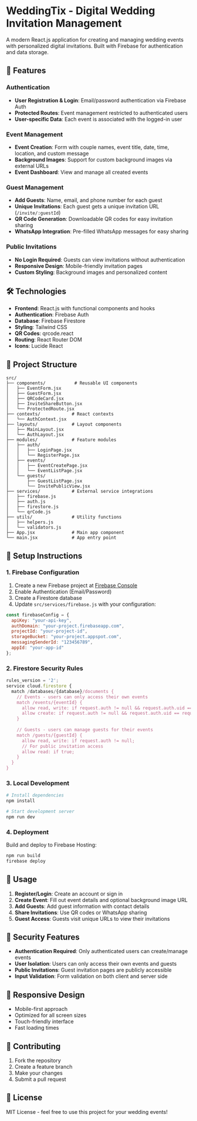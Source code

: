 # WeddingTix - Digital Wedding Invitation Management

A modern React.js application for creating and managing wedding events with personalized digital invitations. Built with Firebase for authentication and data storage.

## 🚀 Features

### Authentication
- **User Registration & Login**: Email/password authentication via Firebase Auth
- **Protected Routes**: Event management restricted to authenticated users
- **User-specific Data**: Each event is associated with the logged-in user

### Event Management
- **Event Creation**: Form with couple names, event title, date, time, location, and custom message
- **Background Images**: Support for custom background images via external URLs
- **Event Dashboard**: View and manage all created events

### Guest Management
- **Add Guests**: Name, email, and phone number for each guest
- **Unique Invitations**: Each guest gets a unique invitation URL (`/invite/:guestId`)
- **QR Code Generation**: Downloadable QR codes for easy invitation sharing
- **WhatsApp Integration**: Pre-filled WhatsApp messages for easy sharing

### Public Invitations
- **No Login Required**: Guests can view invitations without authentication
- **Responsive Design**: Mobile-friendly invitation pages
- **Custom Styling**: Background images and personalized content

## 🛠️ Technologies

- **Frontend**: React.js with functional components and hooks
- **Authentication**: Firebase Auth
- **Database**: Firebase Firestore
- **Styling**: Tailwind CSS
- **QR Codes**: qrcode.react
- **Routing**: React Router DOM
- **Icons**: Lucide React

## 📁 Project Structure

```
src/
├── components/           # Reusable UI components
│   ├── EventForm.jsx
│   ├── GuestForm.jsx
│   ├── QRCodeCard.jsx
│   ├── InviteShareButton.jsx
│   └── ProtectedRoute.jsx
├── contexts/            # React contexts
│   └── AuthContext.jsx
├── layouts/             # Layout components
│   ├── MainLayout.jsx
│   └── AuthLayout.jsx
├── modules/             # Feature modules
│   ├── auth/
│   │   ├── LoginPage.jsx
│   │   └── RegisterPage.jsx
│   ├── events/
│   │   ├── EventCreatePage.jsx
│   │   └── EventListPage.jsx
│   └── guests/
│       ├── GuestListPage.jsx
│       └── InvitePublicView.jsx
├── services/            # External service integrations
│   ├── firebase.js
│   ├── auth.js
│   ├── firestore.js
│   └── qrCode.js
├── utils/               # Utility functions
│   ├── helpers.js
│   └── validators.js
├── App.jsx              # Main app component
└── main.jsx             # App entry point
```

## 🔧 Setup Instructions

### 1. Firebase Configuration

1. Create a new Firebase project at [Firebase Console](https://console.firebase.google.com/)
2. Enable Authentication (Email/Password)
3. Create a Firestore database
4. Update `src/services/firebase.js` with your configuration:

```javascript
const firebaseConfig = {
  apiKey: "your-api-key",
  authDomain: "your-project.firebaseapp.com",
  projectId: "your-project-id",
  storageBucket: "your-project.appspot.com",
  messagingSenderId: "123456789",
  appId: "your-app-id"
};
```

### 2. Firestore Security Rules

```javascript
rules_version = '2';
service cloud.firestore {
  match /databases/{database}/documents {
    // Events - users can only access their own events
    match /events/{eventId} {
      allow read, write: if request.auth != null && request.auth.uid == resource.data.userId;
      allow create: if request.auth != null && request.auth.uid == request.resource.data.userId;
    }
    
    // Guests - users can manage guests for their events
    match /guests/{guestId} {
      allow read, write: if request.auth != null;
      // For public invitation access
      allow read: if true;
    }
  }
}
```

### 3. Local Development

```bash
# Install dependencies
npm install

# Start development server
npm run dev
```

### 4. Deployment

Build and deploy to Firebase Hosting:

```bash
npm run build
firebase deploy
```

## 🎯 Usage

1. **Register/Login**: Create an account or sign in
2. **Create Event**: Fill out event details and optional background image URL
3. **Add Guests**: Add guest information with contact details
4. **Share Invitations**: Use QR codes or WhatsApp sharing
5. **Guest Access**: Guests visit unique URLs to view their invitations

## 🔐 Security Features

- **Authentication Required**: Only authenticated users can create/manage events
- **User Isolation**: Users can only access their own events and guests
- **Public Invitations**: Guest invitation pages are publicly accessible
- **Input Validation**: Form validation on both client and server side

## 📱 Responsive Design

- Mobile-first approach
- Optimized for all screen sizes
- Touch-friendly interface
- Fast loading times

## 🤝 Contributing

1. Fork the repository
2. Create a feature branch
3. Make your changes
4. Submit a pull request

## 📄 License

MIT License - feel free to use this project for your wedding events!